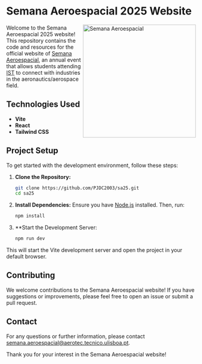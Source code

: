 # Semana Aeroespacial 2025 Website
<img src="https://aerotec.pt/img/logos/SA_circulo.png" alt="Semana Aeroespacial" width="300px" align="right">

Welcome to the Semana Aeroespacial 2025 website! This repository contains the code and resources for the official website of [Semana Aeroespacial][sa], an annual event that allows students attending [IST][ist] to connect with industries in the aeronautics/aerospace field.

## Technologies Used

- **Vite**
- **React**
- **Tailwind CSS**

## Project Setup

To get started with the development environment, follow these steps:

1. **Clone the Repository:**
   ```bash
   git clone https://github.com/PJDC2003/sa25.git
   cd sa25
   ```
2. **Install Dependencies:**
  Ensure you have [Node.js][node] installed. Then, run:
   ```bash
   npm install
   ```

3. **Start the Development Server:
   ```bash
   npm run dev
   ```
   
This will start the Vite development server and open the project in your default browser.

## Contributing

We welcome contributions to the Semana Aeroespacial website! If you have suggestions or improvements, please feel free to open an issue or submit a pull request.


## Contact

For any questions or further information, please contact [semana.aeroespacial@aerotec.tecnico.ulisboa.pt](mailto:semana.aeroespacial@aerotec.tecnico.ulisboa.pt).

Thank you for your interest in the Semana Aeroespacial website!

[ist]:https://tecnico.ulisboa.pt/
[node]:https://nodejs.org/
[sa]:https://sa.aerotec.pt/
